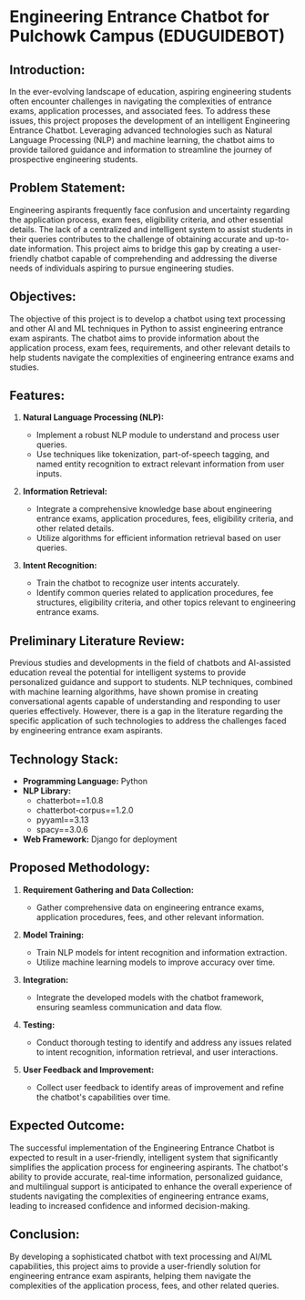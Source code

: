 # Engineering Entrance Chatbot for Pulchowk Campus (EDUGUIDEBOT)

## Introduction:
In the ever-evolving landscape of education, aspiring engineering students often encounter challenges in navigating the complexities of entrance exams, application processes, and associated fees. To address these issues, this project proposes the development of an intelligent Engineering Entrance Chatbot. Leveraging advanced technologies such as Natural Language Processing (NLP) and machine learning, the chatbot aims to provide tailored guidance and information to streamline the journey of prospective engineering students.

## Problem Statement:
Engineering aspirants frequently face confusion and uncertainty regarding the application process, exam fees, eligibility criteria, and other essential details. The lack of a centralized and intelligent system to assist students in their queries contributes to the challenge of obtaining accurate and up-to-date information. This project aims to bridge this gap by creating a user-friendly chatbot capable of comprehending and addressing the diverse needs of individuals aspiring to pursue engineering studies.

## Objectives:
The objective of this project is to develop a chatbot using text processing and other AI and ML techniques in Python to assist engineering entrance exam aspirants. The chatbot aims to provide information about the application process, exam fees, requirements, and other relevant details to help students navigate the complexities of engineering entrance exams and studies.

## Features:
1. **Natural Language Processing (NLP):**
    - Implement a robust NLP module to understand and process user queries. 
    - Use techniques like tokenization, part-of-speech tagging, and named entity recognition to extract relevant information from user inputs.

2. **Information Retrieval:**
    - Integrate a comprehensive knowledge base about engineering entrance exams, application procedures, fees, eligibility criteria, and other related details. 
    - Utilize algorithms for efficient information retrieval based on user queries.

3. **Intent Recognition:**
    - Train the chatbot to recognize user intents accurately. 
    - Identify common queries related to application procedures, fee structures, eligibility criteria, and other topics relevant to engineering entrance exams.

## Preliminary Literature Review:
Previous studies and developments in the field of chatbots and AI-assisted education reveal the potential for intelligent systems to provide personalized guidance and support to students. NLP techniques, combined with machine learning algorithms, have shown promise in creating conversational agents capable of understanding and responding to user queries effectively. However, there is a gap in the literature regarding the specific application of such technologies to address the challenges faced by engineering entrance exam aspirants.

## Technology Stack:
- **Programming Language:** Python
- **NLP Library:** 
    - chatterbot==1.0.8
    - chatterbot-corpus==1.2.0
    - pyyaml==3.13
    - spacy==3.0.6
- **Web Framework:** Django for deployment

## Proposed Methodology:
1. **Requirement Gathering and Data Collection:**
    - Gather comprehensive data on engineering entrance exams, application procedures, fees, and other relevant information.

2. **Model Training:**
    - Train NLP models for intent recognition and information extraction. 
    - Utilize machine learning models to improve accuracy over time.

3. **Integration:**
    - Integrate the developed models with the chatbot framework, ensuring seamless communication and data flow.

4. **Testing:**
    - Conduct thorough testing to identify and address any issues related to intent recognition, information retrieval, and user interactions.

5. **User Feedback and Improvement:**
    - Collect user feedback to identify areas of improvement and refine the chatbot's capabilities over time.

## Expected Outcome:
The successful implementation of the Engineering Entrance Chatbot is expected to result in a user-friendly, intelligent system that significantly simplifies the application process for engineering aspirants. The chatbot's ability to provide accurate, real-time information, personalized guidance, and multilingual support is anticipated to enhance the overall experience of students navigating the complexities of engineering entrance exams, leading to increased confidence and informed decision-making.

## Conclusion:
By developing a sophisticated chatbot with text processing and AI/ML capabilities, this project aims to provide a user-friendly solution for engineering entrance exam aspirants, helping them navigate the complexities of the application process, fees, and other related queries.
